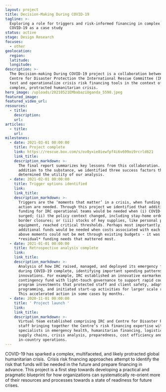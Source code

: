 ```yaml
---
layout: project
title: Decision-Making During COVID-19
tagline: >-
  Exploring a role for triggers and risk-informed financing in complex crises:
  COVID-19 as a case study
status: active
stage: Design Research
focuses:
  - other
geolocation:
  region:
  latitude:
  longitude:
description: >-
  The Decision-making During COVID-19 project is a collaboration between the
  Centre for Disaster Protection the International Rescue Committee (IRC), to
  test and operationalize crisis risk financing tools in the context of this
  complex, protracted humanitarian crisis.
hero_image: /uploads/20210521EMbabaziUganda_5598.jpeg
featured_image:
featured_video_url:
resources:
  - title:
    description:
    url:
articles:
  - title:
    url:
milestones:
  - date: 2021-03-01 00:00:00
    title: Project complete
    link: https://rescue.box.com/s/ov0yxie8iewfpf4i6v699oi9rcrld621
    link_title:
    description_markdown: >-
      The final report summarizes key lessons from this collaboration. In
      addition to the substance, we identified three success factors that
      determined the utility of our analysis.
  - date: 2021-02-01 00:00:00
    title: Trigger options identified
    link:
    link_title:
    description_markdown: >-
      Triggers are the ‘moments that matter’ in a crisis, when funding and
      action are needed. Through this project we identified that additional
      funding for IRC operational teams would be needed when (i) COVID-19
      surged; (ii) the policy context changed, including stay-home orders and
      border closures; or (iii) stocks of key supplies, like personal protective
      equipment, reached critical thresholds. Perhaps most importantly,
      additional funds would be needed when costs associated with each of the
      above moments could not be met through existing budgets - it was these
      *residual* funding needs that mattered most.
  - date: 2021-01-01 00:00:00
    title: Retrospective analysis complete
    link:
    link_title:
    description_markdown: >-
      Analysis of how IRC raised, managed, and deployed its emergency funds
      during COVID-19 complete, identifying important spending patterns and
      innovations. For example, IRC established an innovative earmarked
      contingency fund with light-touch governance to support rapid country
      program investments that protected staff and client safety, adapted
      programming, and initiated start-up activities for larger scale response.
      This accelerated action in some cases by months.
  - date: 2020-11-01 00:00:00
    title: ' Project launch '
    link:
    link_title:
    description_markdown: >-
      Virtual team established comprising IRC and Centre for Disaster Protection
      staff bringing together the Centre’s risk financing expertise with IRC
      specialists in emergency health, humanitarian financing, logistics and
      supply chains, crisis analysis, preparedness, cost efficiency and
      in-country operations.
---
```


COVID-19 has sparked a complex, multifaceted, and likely protracted global humanitarian crisis.&nbsp; Crisis risk financing approaches attempt to identify the risk that funds will be needed in the future and prepare financing in advance. This project is a first step towards developing a practical and pragmatic blueprint for how organizations can systematically re-orient more of their resources and processes towards a state of readiness for future crises.
